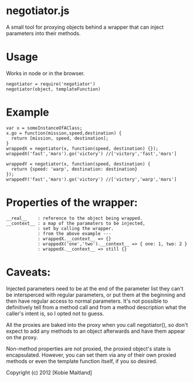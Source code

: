 # negotiator.js #

A small tool for proxying objects behind a wrapper that can inject parameters into their methods.

# Usage
Works in node or in the browser.


    negotiator = require('negotiator')
    negotiator(object, templateFunction)

# Example
    var x = someInstanceOfAClass;
    x.go = function(mission,speed,destination) {
      return [mission, speed, destination];
    }
    wrappedX = negotiator(x, function(speed, destination) {});
    wrappedX('fast','mars').go('victory') //['victory','fast','mars']

    wrappedY = negotiator(x, function(speed, destination) {
      return {speed: 'warp', destination: destination}
    });
    wrappedY('fast','mars').go('victory') //['victory','warp','mars']


# Properties of the wrapper:
    __real__    : reference to the object being wrapped.
    __context__ : a map of the paramaters to be injected,
                : set by calling the wrapper.
                : from the above example ---
                : wrappedX.__context__ => {}
                : wrappedX('one','two').__context__ => { one: 1, two: 2 }
                : wrappedX.__context__ => still {}

# Caveats:
  Injected parameters need to be at the end of the parameter list
  they can't be intersperced with regular parameters, or put them at the
  beginning and then have regular access to normal parameters. 
  It's not possible to definitively tell from a method call and from a method 
  description what the caller's intent is, so I opted not to guess.
  
  All the proxies are baked into the proxy when you call negotiator(),
  so don't expect to add any methods to an object afterwards and have them
  appear on the proxy.

  Non-method properties are not proxied, the proxied object's state is
  encapsulated. However, you can set them via any of their own proxied methods 
  or even the template function itself, if you so desired.

Copyright (c) 2012 [Kobie Maitland]